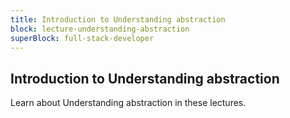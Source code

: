 ```yaml
---
title: Introduction to Understanding abstraction
block: lecture-understanding-abstraction
superBlock: full-stack-developer
---
```


## Introduction to Understanding abstraction

Learn about Understanding abstraction in these lectures.
